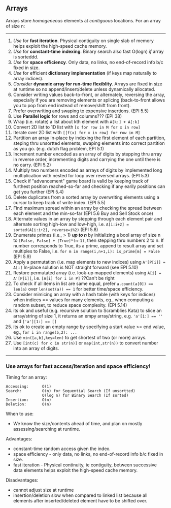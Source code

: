 ## Arrays

Arrays store *homogeneous* elements at *contiguous* locations. For an array of size n:

---

1. *Use* for **fast iteration**. Physical contiguity on single slab of memory helps exploit the high-speed cache memory.
1. *Use* for **constant-time indexing**. Binary search also fast O(logn) *if* array is sorteddd.
1. *Use* for **space efficiency**. Only data, no links, no end-of-record info b/c fixed in size.
1. *Use* for efficient **dictionary implementation** (if keys map naturally to array indices).
1. *Consider* **dynamic array for run-time flexiblity**. Arrays are fixed in size at runtime so no append/insert/delete unless dynamically allocated.
1. Consider writing values back-to-front, or alternately, reversing the array, especially if you are removing elements or splicing (back-to-front allows you to pop from end instead of remove/shift from front).
2. Prefer overwriting and swaping to expensive insertions. (EPI 5.5)
3. Use **Parallel logic** for rows and columns??? (EPI 38)
4. Wrap (i.e. rotate) a list about kth element with `A[k:] + A[:k]`
4. Convert 2D list to 1D list with `[x for row in M for x in row]`
5. Iterate over 2D list with `[[f(x) for x in row] for row in M]`
6. Partition an array in-place by indexing the first element of each partition, steping thru unsortted elements, swaping elements into correct partition as you go. (e.g. dutch flag problem, EPI 5.1)
7. Increment number encoded as an array of digits by stepping thru array in reverse order, incrementing digits and carrying the one until there is no carry. (EPI 5.2)
8. Multiply two numbers encoded as arrays of digits by implemented long multiplication with nested for loop over reversed arrays. (EPI 5.3)
9. Check if "advancement" game board is valid by keeping track of furthest position reached-so-far and checking if any earily positions can get you further (EPI 5.4)
10. Delete duplicates from a sorted array by overwriting elements using a  cursor to keep track of write index. (EPI 5.5)
11. Find maximum spread within an array by checking the spread between each element and the min-so-far (EPI 5.6 Buy and Sell Stock once)
12. Alternate values in an array by stepping through each element pair and alternate sorting high-low and low-high, i.e. `A[i:i+2] = sorted(A[i:i+2], reverse=i%2)` (EPI 5.8)
13. Enumerate primes (i.e., > 1) ***up to n*** by initializing a bool array of size n to `[False, False] + [True]*(n-1)`, then stepping thru numbers 2 to n. If number corresponds to True, its a prime, append to result array and set multiples to False, i.e. `for m in range(i,n+1,i): is_prime[m] = False` (EPI 5.9)
14. Apply a permutation (i.e. map elements to new indices) using `A'[P[i]] = A[i]` In-place solution is NOT straight forward (see EPI 5.10)
15. Restore permutated array (i.e. look-up mapped elements) using `A[i] = A'[P[i]]`, i.e. `[A[i] for i in P]` ??Can't be right
16. To check if all items in list are same equal, prefer `a.count(a[0]) == len(a)` over `len(set(a)) == 1` for better time/space efficiency.
17. Consider mimicing an array with a hash table (with keys for indices) when indices == values for many elements, eg., when computing a random subset, to reduce space complexity. (EPI 5.14)
18. its ok and useful (e.g. recursive solution to Scramblies Kata) to slice an array/string of size 1, it returns an empy array/string, e.g. `'a'[1:] == ''` and `['a'][1:] == []`
19. its ok to create an empty range by specifying a start value >= end value, eg., `for i in range(5,2): ...`
19. Use `min([a,b],key=len)` to get shortest of two (or more) arrays.
20. Use `[int(c) for c in str(n)]` or `map(int,str(n))` to convert number into an array of digits.

---

### Use arrays for fast access/iteration and space efficiency!

Timing for an array:

```
Accessing:      O(1)  
Search:         O(n) for Sequential Search (If unsortted) 
                O(log n) for Binary Search (If sorted)
Insertion:      O(n) 
Deletion:       O(n) 
```

When to use:

* We know the size/contents ahead of time, and plan on mostly assessing/searching at runtime.

Advantages:

* constant-time random access given the index.
* space efficiency - only data, no links, no end-of-record info b/c fixed in size.
* fast iteration - Physical continuity, ie contiguity, between successive data elements helps exploit the high-speed cache memory.

Disadvantages:

* cannot adjust size at runtime
* insertion/deletion slow when compared to linked list because all elements after inserted/deleted element have to be shifted over.

